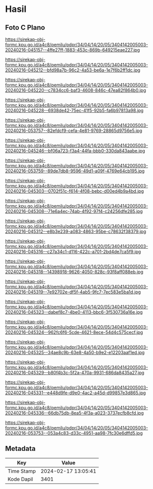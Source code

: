 # Hasil

## Foto C Plano

https://sirekap-obj-formc.kpu.go.id/a4c8/pemilu/pdpr/34/04/14/20/05/3404142005003-20240216-045157--4ffe27ff-1883-453c-869b-649215eae227.jpg

https://sirekap-obj-formc.kpu.go.id/a4c8/pemilu/pdpr/34/04/14/20/05/3404142005003-20240216-045212--bfd98a7b-96c2-4a53-be6a-1e7f6b2ff1dc.jpg

https://sirekap-obj-formc.kpu.go.id/a4c8/pemilu/pdpr/34/04/14/20/05/3404142005003-20240216-045220--c7834cc6-baf3-4608-846c-47ea82f864b0.jpg

https://sirekap-obj-formc.kpu.go.id/a4c8/pemilu/pdpr/34/04/14/20/05/3404142005003-20240216-045228--6938de42-75ec-41f5-92b5-fa6b97813a98.jpg

https://sirekap-obj-formc.kpu.go.id/a4c8/pemilu/pdpr/34/04/14/20/05/3404142005003-20240216-053757--82efdcf9-cefa-4e81-9769-28865d9756e5.jpg

https://sirekap-obj-formc.kpu.go.id/a4c8/pemilu/pdpr/34/04/14/20/05/3404142005003-20240216-045246--bf06a723-f3a4-44fa-bbb0-330da843aabe.jpg

https://sirekap-obj-formc.kpu.go.id/a4c8/pemilu/pdpr/34/04/14/20/05/3404142005003-20240216-053759--89de7db8-9596-49d1-a09f-4769e64cb195.jpg

https://sirekap-obj-formc.kpu.go.id/a4c8/pemilu/pdpr/34/04/14/20/05/3404142005003-20240216-045303--0702f51c-f614-4f08-bebc-d00ed4b9a4bd.jpg

https://sirekap-obj-formc.kpu.go.id/a4c8/pemilu/pdpr/34/04/14/20/05/3404142005003-20240216-045308--71e6a4ec-74ab-4f92-97f4-c24256dfe285.jpg

https://sirekap-obj-formc.kpu.go.id/a4c8/pemilu/pdpr/34/04/14/20/05/3404142005003-20240216-045312--e8b3e239-a083-4863-95be-c78632f38379.jpg

https://sirekap-obj-formc.kpu.go.id/a4c8/pemilu/pdpr/34/04/14/20/05/3404142005003-20240216-045316--c27a34c1-d116-422c-a701-2bd4de7ca5f9.jpg

https://sirekap-obj-formc.kpu.go.id/a4c8/pemilu/pdpr/34/04/14/20/05/3404142005003-20240216-045318--14398918-9626-4050-828c-93f8aff088eb.jpg

https://sirekap-obj-formc.kpu.go.id/a4c8/pemilu/pdpr/34/04/14/20/05/3404142005003-20240216-045319--7e92702e-df5f-4ab5-9fc7-7ec583e5ba1d.jpg

https://sirekap-obj-formc.kpu.go.id/a4c8/pemilu/pdpr/34/04/14/20/05/3404142005003-20240216-045323--dabef8c7-4be0-4113-bbc6-3f530736a16e.jpg

https://sirekap-obj-formc.kpu.go.id/a4c8/pemilu/pdpr/34/04/14/20/05/3404142005003-20240216-045324--962fc6f6-5cde-4621-8ece-54d4c575cecf.jpg

https://sirekap-obj-formc.kpu.go.id/a4c8/pemilu/pdpr/34/04/14/20/05/3404142005003-20240216-045325--34ae8c9b-63e8-4a50-b9e2-e12203aaf1ed.jpg

https://sirekap-obj-formc.kpu.go.id/a4c8/pemilu/pdpr/34/04/14/20/05/3404142005003-20240216-045329--b80f4b3c-5f2a-470a-9931-686da8435a27.jpg

https://sirekap-obj-formc.kpu.go.id/a4c8/pemilu/pdpr/34/04/14/20/05/3404142005003-20240216-045331--e448d9fe-d9e0-4ac2-a45d-d99857e3d865.jpg

https://sirekap-obj-formc.kpu.go.id/a4c8/pemilu/pdpr/34/04/14/20/05/3404142005003-20240216-045336--66db75db-8ea5-4f3a-a023-3737ecfb8cfd.jpg

https://sirekap-obj-formc.kpu.go.id/a4c8/pemilu/pdpr/34/04/14/20/05/3404142005003-20240216-053753--053a4c83-d33c-4951-aa98-7fc30e6dffd5.jpg


## Metadata

| Key        | Value               |
| ---------- | ------------------- |
| Time Stamp | 2024-02-17 13:05:41 |
| Kode Dapil | 3401                |



